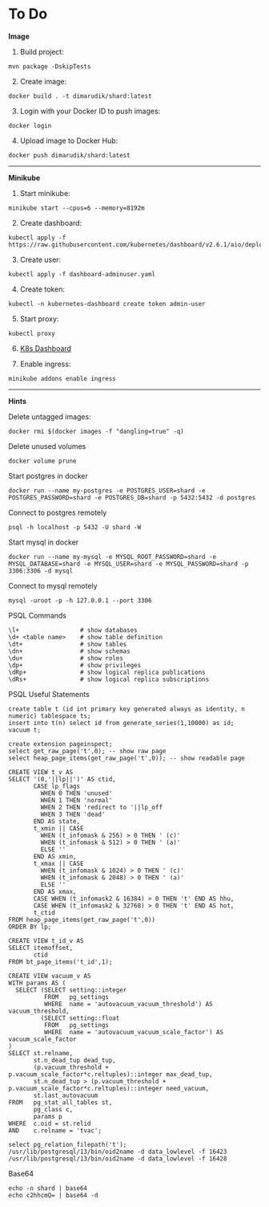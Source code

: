 # To Do

**Image**

1. Build project:

```
mvn package -DskipTests
```

2. Create image:

```
docker build . -t dimarudik/shard:latest
```

3. Login with your Docker ID to push images:

```
docker login
```

4. Upload image to Docker Hub:

```
docker push dimarudik/shard:latest
```

---

**Minikube**

1. Start minikube:

```
minikube start --cpus=6 --memory=8192m
```

2. Create dashboard:

```
kubectl apply -f https://raw.githubusercontent.com/kubernetes/dashboard/v2.6.1/aio/deploy/recommended.yaml
```

3. Create user:

```
kubectl apply -f dashboard-adminuser.yaml
```

4. Create token:

```
kubectl -n kubernetes-dashboard create token admin-user
```

5. Start proxy:

```
kubectl proxy
```

6. [K8s Dashboard](http://localhost:8001/api/v1/namespaces/kubernetes-dashboard/services/https:kubernetes-dashboard:/proxy/)


7. Enable ingress:

```
minikube addons enable ingress
```

---

**Hints**

Delete untagged images:

```
docker rmi $(docker images -f "dangling=true" -q)
```

Delete unused volumes

```
docker volume prune
```

Start postgres in docker

```
docker run --name my-postgres -e POSTGRES_USER=shard -e POSTGRES_PASSWORD=shard -e POSTGRES_DB=shard -p 5432:5432 -d postgres
```

Connect to postgres remotely

```
psql -h localhost -p 5432 -U shard -W
```

Start mysql in docker

```
docker run --name my-mysql -e MYSQL_ROOT_PASSWORD=shard -e MYSQL_DATABASE=shard -e MYSQL_USER=shard -e MYSQL_PASSWORD=shard -p 3306:3306 -d mysql
```

Connect to mysql remotely

```
mysql -uroot -p -h 127.0.0.1 --port 3306
```

PSQL Commands

```
\l+                 # show databases
\d+ <table name>    # show table definition
\dt+                # show tables
\dn+                # show schemas
\du+                # show roles
\dp+                # show privileges
\dRp+               # show logical replica publications
\dRs+               # show logical replica subscriptions
```

PSQL Useful Statements

```
create table t (id int primary key generated always as identity, n numeric) tablespace ts;
insert into t(n) select id from generate_series(1,10000) as id;
vacuum t;

create extension pageinspect;
select get_raw_page('t',0); -- show raw page
select heap_page_items(get_raw_page('t',0)); -- show readable page

CREATE VIEW t_v AS
SELECT '(0,'||lp||')' AS ctid,
       CASE lp_flags
         WHEN 0 THEN 'unused'
         WHEN 1 THEN 'normal'
         WHEN 2 THEN 'redirect to '||lp_off
         WHEN 3 THEN 'dead'
       END AS state,
       t_xmin || CASE
         WHEN (t_infomask & 256) > 0 THEN ' (c)'
         WHEN (t_infomask & 512) > 0 THEN ' (a)'
         ELSE ''
       END AS xmin,
       t_xmax || CASE
         WHEN (t_infomask & 1024) > 0 THEN ' (c)'
         WHEN (t_infomask & 2048) > 0 THEN ' (a)'
         ELSE ''
       END AS xmax,
       CASE WHEN (t_infomask2 & 16384) > 0 THEN 't' END AS hhu,
       CASE WHEN (t_infomask2 & 32768) > 0 THEN 't' END AS hot,
       t_ctid
FROM heap_page_items(get_raw_page('t',0))
ORDER BY lp;

CREATE VIEW t_id_v AS
SELECT itemoffset,
       ctid
FROM bt_page_items('t_id',1);

CREATE VIEW vacuum_v AS
WITH params AS (
  SELECT (SELECT setting::integer
          FROM   pg_settings
          WHERE  name = 'autovacuum_vacuum_threshold') AS vacuum_threshold,
         (SELECT setting::float
          FROM   pg_settings
          WHERE  name = 'autovacuum_vacuum_scale_factor') AS vacuum_scale_factor
)
SELECT st.relname,
       st.n_dead_tup dead_tup,
       (p.vacuum_threshold + p.vacuum_scale_factor*c.reltuples)::integer max_dead_tup,
       st.n_dead_tup > (p.vacuum_threshold + p.vacuum_scale_factor*c.reltuples)::integer need_vacuum,
       st.last_autovacuum
FROM   pg_stat_all_tables st,
       pg_class c,
       params p
WHERE  c.oid = st.relid
AND    c.relname = 'tvac';

select pg_relation_filepath('t');
/usr/lib/postgresql/13/bin/oid2name -d data_lowlevel -f 16423
/usr/lib/postgresql/13/bin/oid2name -d data_lowlevel -f 16428
```

Base64

```
echo -n shard | base64
echo c2hhcmQ= | base64 -d
```